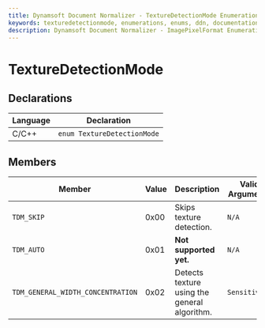 ```yaml
---
title: Dynamsoft Document Normalizer - TextureDetectionMode Enumeration
keywords: texturedetectionmode, enumerations, enums, ddn, documentation
description: Dynamsoft Document Normalizer - ImagePixelFormat Enumeration
---
```


# TextureDetectionMode

## Declarations

| Language | Declaration |
| -------- | ----------- |
| C/C++ | `enum TextureDetectionMode` |

## Members

| Member | Value | Description | Valid Arguments |
| ------ | ----- | ----------- | --------------- |
| `TDM_SKIP` | 0x00 | Skips texture detection. | `N/A` |
| `TDM_AUTO` | 0x01 | **Not supported yet.** | `N/A` |
| `TDM_GENERAL_WIDTH_CONCENTRATION` | 0x02 | Detects texture using the general algorithm. | `Sensitivity` |

